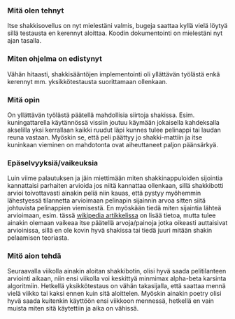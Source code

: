 ### Mitä olen tehnyt
Itse shakkisovellus on nyt mielestäni valmis, bugeja saattaa kyllä vielä löytyä sillä testausta en kerennyt aloittaa. Koodin dokumentointi on mielestäni nyt ajan tasalla.

### Miten ohjelma on edistynyt
Vähän hitaasti, shakkisääntöjen implementointi oli yllättävän työlästä enkä kerennyt mm. yksikkötestausta suorittamaan ollenkaan.

### Mitä opin
On yllättävän työlästä päätellä mahdollisia siirtoja shakissa. Esim. kuningattarella käytännössä vissiin joutuu käymään jokaisella kahdeksalla akselilla yksi kerrallaan kaikki ruudut läpi kunnes tulee pelinappi tai laudan reuna vastaan.
Myöskin se, että peli päättyy jo shakki-mattiin ja itse kuninkaan vieminen on mahdotonta ovat aiheuttaneet paljon päänsärkyä.

### Epäselvyyksiä/vaikeuksia
Luin viime palautuksen ja jäin miettimään miten shakkinappuloiden sijointia kannattaisi parhaiten arvioida jos niitä kannattaa ollenkaan, sillä shakkibotti arvioi toivottavasti ainakin peliä niin kauas, että pystyy myöhemmin lähestyessä 
tilannetta arvioimaan pelinapin sijainnin arvoa sitten siitä johtuvista pelinappien viemisestä. En myöskään tiedä miten sijaintia lähteä arvioimaan, esim. tässä [wikipedia artikkelissa](https://en.wikipedia.org/wiki/Evaluation_function) 
on lisää tietoa, mutta tulee ainakin olemaan vaikeaa itse päätellä arvoja/painoja jotka oikeasti auttaisivat arvioinissa, sillä en ole kovin hyvä shakissa tai tiedä juuri mitään shakin pelaamisen teoriasta.

### Mitö aion tehdä
Seuraavalla viikolla ainakin aloitan shakkibotin, olisi hyvä saada pelitilanteen arviointi aikaan, niin ensi viikolla voi keskittyä minmimax alpha-beta karsinta algoritmiin. Hetkellä yksikkötestaus on vähän takasijalla, että saattaa mennä vielä viikko tai kaksi ennen kuin sitä aloittelen. Myöskin ainakin poetry olisi hyvä saada kuitenkin käyttöön ensi viikkoon mennessä, hetkellä en vain muista miten sitä käytettiin ja aika on vähissä.
